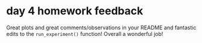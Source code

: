 # day 4 homework feedback

Great plots and great comments/observations in your README and fantastic edits to the `run_experiment()` function! Overall a wonderful job!
